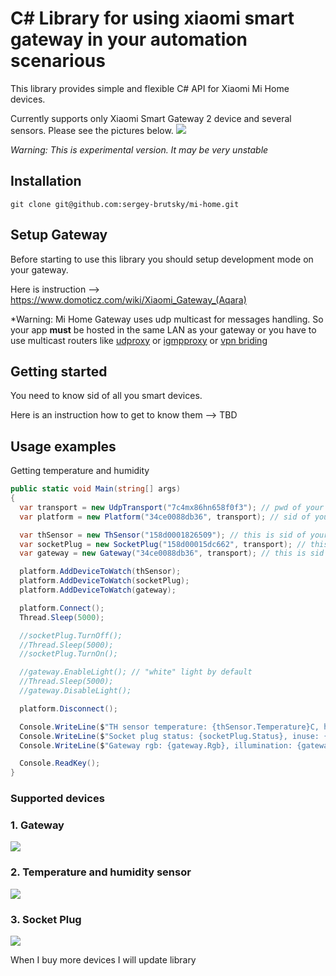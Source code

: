 # C# Library for using xiaomi smart gateway in your automation scenarious

This library provides simple and flexible C# API for Xiaomi Mi Home devices.  

Currently supports only Xiaomi Smart Gateway 2 device and several sensors. Please see the pictures below.
![](https://xiaomi-mi.com/uploads/CatalogueImage/xiaomi-mi-smart-home-kit-00_13743_1460032023.jpg)

*Warning: This is experimental version. It may be very unstable*
## Installation
```
git clone git@github.com:sergey-brutsky/mi-home.git
```
## Setup Gateway
Before starting to use this library you should setup development mode on your gateway.

Here is instruction --> https://www.domoticz.com/wiki/Xiaomi_Gateway_(Aqara)

*Warning: Mi Home Gateway uses udp multicast for messages handling.
So your app **must** be hosted in the same LAN as your gateway or you have to use multicast routers like [udproxy](https://github.com/pcherenkov/udpxy) or [igmpproxy](https://github.com/pali/igmpproxy) or [vpn briding](https://forums.openvpn.net/viewtopic.php?t=21509)

## Getting started

You need to know sid of all you smart devices.

Here is an instruction how to get to know them  --> TBD

## Usage examples

Getting temperature and humidity

```csharp
public static void Main(string[] args)
{
  var transport = new UdpTransport("7c4mx86hn658f0f3"); // pwd of your lumi gateway
  var platform = new Platform("34ce0088db36", transport); // sid of your gateway

  var thSensor = new ThSensor("158d0001826509"); // this is sid of your th sensor
  var socketPlug = new SocketPlug("158d00015dc662", transport); // this is sid of your socket plug
  var gateway = new Gateway("34ce0088db36", transport); // this is sid of your gateway

  platform.AddDeviceToWatch(thSensor);
  platform.AddDeviceToWatch(socketPlug);
  platform.AddDeviceToWatch(gateway);

  platform.Connect();
  Thread.Sleep(5000);

  //socketPlug.TurnOff();
  //Thread.Sleep(5000);
  //socketPlug.TurnOn();

  //gateway.EnableLight(); // "white" light by default
  //Thread.Sleep(5000);
  //gateway.DisableLight();

  platform.Disconnect();

  Console.WriteLine($"TH sensor temperature: {thSensor.Temperature}C, humidity: {thSensor.Humidity}%, voltage: {thSensor.Voltage} V");
  Console.WriteLine($"Socket plug status: {socketPlug.Status}, inuse: {(socketPlug.Inuse == 1 ? "yes" : "no")}, load power: {socketPlug.LoadPower} W, power consumed: {socketPlug.PowerConsumed} Wh, voltage: {socketPlug.Voltage} V");
  Console.WriteLine($"Gateway rgb: {gateway.Rgb}, illumination: {gateway.Illumination}, proto: {gateway.ProtoVersion}");

  Console.ReadKey();
}
```
### Supported devices

### 1. Gateway
![](http://i1.mifile.cn/a1/T19eL_Bvhv1RXrhCrK!200x200.jpg)

### 2. Temperature and humidity sensor
![](http://i1.mifile.cn/a1/T1xKYgBQhv1R4cSCrK!200x200.png)

### 3. Socket Plug
![](http://i1.mifile.cn/a1/T1kZd_BbLv1RXrhCrK!200x200.jpg)

When I buy more devices I will update library

